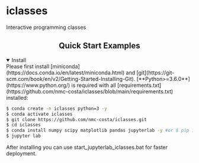 # iclasses
Interactive programming classes


## <div align="center">Quick Start Examples</div>

<details open>
<summary>Install</summary>
Please first install [miniconda](https://docs.conda.io/en/latest/miniconda.html) and [git](https://git-scm.com/book/en/v2/Getting-Started-Installing-Git).
[**Python>=3.6.0**](https://www.python.org/) is required with all
[requirements.txt](https://github.com/nmc-costa/iclasses/blob/main/requirements.txt) installed:
<!-- $ sudo apt update && apt install -y libgl1-mesa-glx libsm6 libxext6 libxrender-dev -->

```bash
$ conda create -n iclasses python=3 -y
$ conda activate iclasses
$ git clone https://github.com/nmc-costa/iclasses.git
$ cd iclasses
$ conda install numpy scipy matplotlib pandas jupyterlab -y #or $ pip install -r requirements.txt
$ jupyter lab
```

After installing you can use start_jupyterlab_iclasses.bat for faster deployment.

</details>